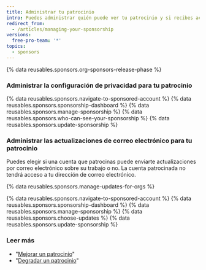 ```yaml
---
title: Administrar tu patrocinio
intro: Puedes administrar quién puede ver tu patrocinio y si recibes actualizaciones por correo electrónico para la cuenta patrocinada.
redirect_from:
  - /articles/managing-your-sponsorship
versions:
  free-pro-team: '*'
topics:
  - sponsors
---
```


{% data reusables.sponsors.org-sponsors-release-phase %}

### Administrar la configuración de privacidad para tu patrocinio

{% data reusables.sponsors.navigate-to-sponsored-account %}
{% data reusables.sponsors.sponsorship-dashboard %}
{% data reusables.sponsors.manage-sponsorship %}
{% data reusables.sponsors.who-can-see-your-sponsorship %}
{% data reusables.sponsors.update-sponsorship %}

### Administrar las actualizaciones de correo electrónico para tu patrocinio

Puedes elegir si una cuenta que patrocinas puede enviarte actualizaciones por correo electrónico sobre su trabajo o no. La cuenta patrocinada no tendrá acceso a tu dirección de correo electrónico.

{% data reusables.sponsors.manage-updates-for-orgs %}

{% data reusables.sponsors.navigate-to-sponsored-account %}
{% data reusables.sponsors.sponsorship-dashboard %}
{% data reusables.sponsors.manage-sponsorship %}
{% data reusables.sponsors.choose-updates %}
{% data reusables.sponsors.update-sponsorship %}

### Leer más

- "[Mejorar un patrocinio](/articles/upgrading-a-sponsorship)"
- "[Degradar un patrocinio](/articles/downgrading-a-sponsorship)"
